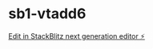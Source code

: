 # sb1-vtadd6

[Edit in StackBlitz next generation editor ⚡️](https://stackblitz.com/~/github.com/vinpop/sb1-vtadd6)